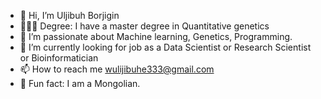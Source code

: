 - 👋 Hi, I’m Uljibuh Borjigin
- 👨🏻‍🎓 Degree:  I have a master degree in Quantitative genetics
- 👀 I’m passionate about Machine learning, Genetics, Programming.
- 🌱 I’m currently looking for job as a Data Scientist or Research Scientist or Bioinformatician
- 📫 How to reach me wulijibuhe333@gmail.com
- 🧬 Fun fact: I am a Mongolian.

<!---
Uljibuh/Uljibuh is a ✨ special ✨ repository because its `README.md` (this file) appears on your GitHub profile.
You can click the Preview link to take a look at your changes.
--->
